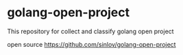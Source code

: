 # golang-open-project

This repository for collect and classify golang open project

open source https://github.com/sinlov/golang-open-project
